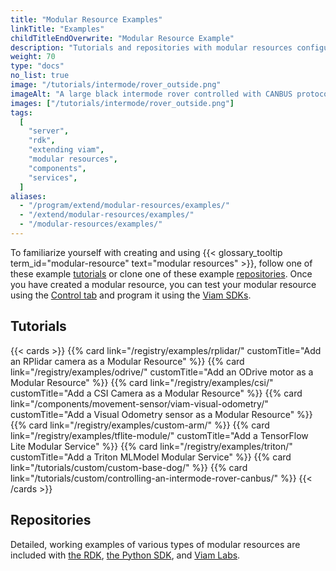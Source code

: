 ```yaml
---
title: "Modular Resource Examples"
linkTitle: "Examples"
childTitleEndOverwrite: "Modular Resource Example"
description: "Tutorials and repositories with modular resources configuration examples."
weight: 70
type: "docs"
no_list: true
image: "/tutorials/intermode/rover_outside.png"
imageAlt: "A large black intermode rover controlled with CANBUS protocol chilling outside in the snow."
images: ["/tutorials/intermode/rover_outside.png"]
tags:
  [
    "server",
    "rdk",
    "extending viam",
    "modular resources",
    "components",
    "services",
  ]
aliases:
  - "/program/extend/modular-resources/examples/"
  - "/extend/modular-resources/examples/"
  - "/modular-resources/examples/"
---
```


To familiarize yourself with creating and using {{< glossary_tooltip term_id="modular-resource" text="modular resources" >}}, follow one of these example [tutorials](#tutorials) or clone one of these example [repositories](#repositories).
Once you have created a modular resource, you can test your modular resource using the [Control tab](/fleet/#remote-control) and program it using the [Viam SDKs](/build/program/apis/).

## Tutorials

{{< cards >}}
{{% card link="/registry/examples/rplidar/" customTitle="Add an RPlidar camera as a Modular Resource" %}}
{{% card link="/registry/examples/odrive/" customTitle="Add an ODrive motor as a Modular Resource" %}}
{{% card link="/registry/examples/csi/" customTitle="Add a CSI Camera as a Modular Resource" %}}
{{% card link="/components/movement-sensor/viam-visual-odometry/" customTitle="Add a Visual Odometry sensor as a Modular Resource" %}}
{{% card link="/registry/examples/custom-arm/" %}}
{{% card link="/registry/examples/tflite-module/" customTitle="Add a TensorFlow Lite Modular Service"  %}}
{{% card link="/registry/examples/triton/" customTitle="Add a Triton MLModel Modular Service"  %}}
{{% card link="/tutorials/custom/custom-base-dog/" %}}
{{% card link="/tutorials/custom/controlling-an-intermode-rover-canbus/" %}}
{{< /cards >}}

## Repositories

Detailed, working examples of various types of modular resources are included with [the RDK](https://github.com/viamrobotics/rdk/tree/main/examples/customresources), [the Python SDK](https://github.com/viamrobotics/viam-python-sdk/tree/main/examples/), and [Viam Labs](https://github.com/viam-labs/wifi-sensor).
